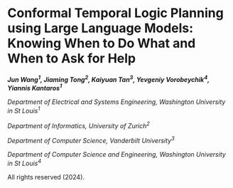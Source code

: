 # Conformal Temporal Logic Planning using Large Language Models: Knowing When to Do What and When to Ask for Help

***Jun Wang<sup>1</sup>, Jiaming Tong<sup>2</sup>, Kaiyuan Tan<sup>3</sup>, Yevgeniy Vorobeychik<sup>4</sup>, Yiannis Kantaros<sup>1</sup>***

*Department of Electrical and Systems Engineering, Washington University in St Louis<sup>1</sup>*

*Department of Informatics, University of Zurich<sup>2</sup>*

*Department of Computer Science, Vanderbilt University<sup>3</sup>*

*Department of Computer Science and Engineering, Washington University in St Louis<sup>4</sup>*

All rights reserved (2024).
